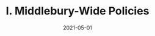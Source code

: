 ---
slug: "/pages/ii-ug-college-policies/faculty/appeals"
date: "2021-05-01"
title: "I. Middlebury-Wide Policies"
---